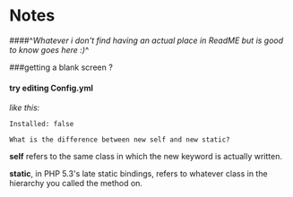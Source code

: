 # Notes
####^*Whatever i don't find having an actual place in ReadME but is good to know goes here :)*^

###getting a blank screen ?
#### try editing Config.yml
*like this:*
```
Installed: false
```

    What is the difference between new self and new static?

**self** refers to the same class in which the new keyword is actually written.

**static**, in PHP 5.3's late static bindings, refers to whatever class in the hierarchy you called the method on.